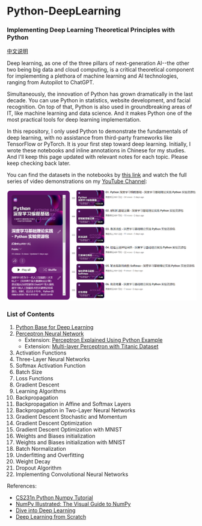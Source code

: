 # Python-DeepLearning
### Implementing Deep Learning Theoretical Principles with Python

[中文说明](./ChineseReadme.md)

Deep learning, as one of the three pillars of next-generation AI--the other two being big data and cloud computing, is a critical theoretical component for implementing a plethora of machine learning and AI technologies, ranging from Autopilot to ChatGPT. 

Simultaneously, the innovation of Python has grown dramatically in the last decade. You can use Python in statistics, website development, and facial recognition. On top of that, Python is also used in groundbreaking areas of IT, like machine learning and data science. And it makes Python one of the most practical tools for deep learning implementation.

In this repository, I only used Python to demonstrate the fundamentals of deep learning, with no assistance from third-party frameworks like TensorFlow or PyTorch. It is your first step toward deep learning. Initially, I wrote these notebooks and inline annotations in Chinese for my studies. And I'll keep this page updated with relevant notes for each topic. Please keep checking back later.

You can find the datasets in the notebooks by [this link](https://pan.baidu.com/s/1LFtqMtOZ4w2LeRfgFwm-fA?pwd=yek8) and watch the full series of video demonstrations on my [YouTube Channel](https://www.youtube.com/watch?v=zWghJs-tudM&list=PL9FmM4XAZdqBkn-r0Y8HXw0HL5DE10YGx):

![](./img/y2.png)

### List of Contents

1.	[Python Base for Deep Learning](./01.%20Python%20深度学习编程基础.ipynb)
2.	[Perceptron Neural Network](./02.%20感知机基础运算.ipynb)
    - Extension: [Perceptron Explained Using Python Example](https://dzone.com/articles/perceptron-explained-using-python-example-data-ana)
    - Extension: [Multi-layer Perceptron with Titanic Dataset](https://www.kaggle.com/code/androbomb/simple-nn-with-python-multi-layer-perceptron)
3.	Activation Functions
4.	Three-Layer Neural Networks
5.	Softmax Activation Function
6.	Batch Size
7.	Loss Functions
8.	Gradient Descent
9.	Learning Algorithms
10.	Backpropagation
11.	Backpropagation in Affine and Softmax Layers
12.	Backpropagation in Two-Layer Neural Networks
13.	Gradient Descent Stochastic and Momentum
14.	Gradient Descent Optimization
15.	Gradient Descent Optimization with MNIST
16.	Weights and Biases initialization
17.	Weights and Biases initialization with MNIST
18.	Batch Normalization
19.	Underfitting and Overfitting
20.	Weight Decay
21.	Dropout Algorithm
22.	Implementing Convolutional Neural Networks

References:
- [CS231n Python Numpy Tutorial](https://cs231n.github.io/python-numpy-tutorial/)
- [NumPy Illustrated: The Visual Guide to NumPy](https://medium.com/better-programming/numpy-illustrated-the-visual-guide-to-numpy-3b1d4976de1d)
- [Dive into Deep Learning](https://d2l.ai/)
- [Deep Learning from Scratch](https://github.com/oreilly-japan/deep-learning-from-scratch)
